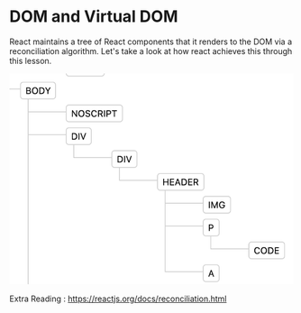# DOM and Virtual DOM

React maintains a tree of React components that it renders to the DOM via a reconciliation algorithm. Let's take a look at how react achieves this through this lesson.

![React Tree](./base_tree.png)

Extra Reading : https://reactjs.org/docs/reconciliation.html

